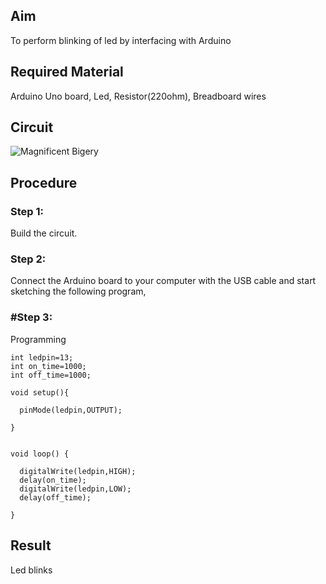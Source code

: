 ## Aim
To perform blinking of led by interfacing with Arduino
## Required Material
Arduino Uno board, Led, Resistor(220ohm), Breadboard
wires
## Circuit
![Magnificent Bigery](https://user-images.githubusercontent.com/109128832/180248141-0e5cff3e-6841-4f53-a867-3da09243c57d.png)
## Procedure
### Step 1:
Build the circuit.
### Step 2:
 
Connect the Arduino board to your computer with the USB cable and start sketching the following program, 
 
### #Step 3:
Programming
~~~
int ledpin=13;
int on_time=1000;
int off_time=1000;

void setup(){

  pinMode(ledpin,OUTPUT);

}


void loop() {

  digitalWrite(ledpin,HIGH);
  delay(on_time);
  digitalWrite(ledpin,LOW);
  delay(off_time);

}
~~~
## Result
Led blinks


